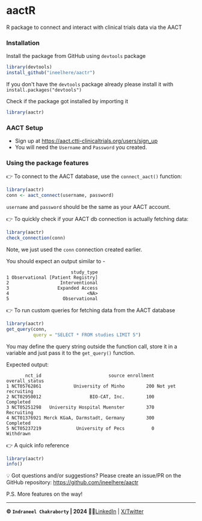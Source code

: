 # aactR
R package to connect and interact with clinical trials data via the AACT

### Installation
Install the package from GitHub using `devtools` package

```R
library(devtools)
install_github("ineelhere/aactr")
```
If you don't have the `devtools` package already please install it with `install.packages("devtools")`

Check if the package got installed by importing it
```R
library(aactr)
```

### AACT Setup
* Sign up at https://aact.ctti-clinicaltrials.org/users/sign_up
* You will need the `Username` and `Password` you created.

### Using the package features
👉 To connect to the AACT database, use the `connect_aact()` function:
```R
library(aactr)
conn <- aact_connect(username, password) 
```
`username` and `password` should be the same as your AACT account.

👉 To quickly check if your AACT db connection is actually fetching data: 
```R
library(aactr)
check_connection(conn)
```
Note, we just used the `conn` connection created earlier.

You should expect an output similar to -
```
                        study_type
1 Observational [Patient Registry]
2                   Interventional
3                  Expanded Access
4                             <NA>
5                    Observational
```

👉 To run custom queries for fetching data from the AACT database
```R
library(aactr)
get_query(conn, 
          query = "SELECT * FROM studies LIMIT 5")
```
You may define the query string outside the function call, store it in a variable and just pass it to the `get_query()` function.

Expected output:
```
       nct_id                         source enrollment     overall_status
1 NCT05762861            University of Minho        200 Not yet recruiting
2 NCT02950012                  BIO-CAT, Inc.        100          Completed
3 NCT05251298   University Hospital Muenster        370         Recruiting
4 NCT01376921 Merck KGaA, Darmstadt, Germany        300          Completed
5 NCT05237219             University of Pecs          0          Withdrawn
```

👉 A quick info reference
```R
library(aactr)
info()
```




💡 Got questions and/or suggestions? Please create an issue/PR on the GitHub repository: https://github.com/ineelhere/aactr

P.S. More features on the way!
___

**© `Indraneel Chakraborty` | 2024** 🧑‍💻[LinkedIn](https://www.linkedin.com/in/indraneelchakraborty/) | [X/Twitter](https://twitter.com/ineelhere)